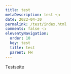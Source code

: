 ```yaml
---
title: test
metaDescription: test 👈
date: 2022-04-30
permalink: /test/index.html
comments: false 👈
eleventyNavigation:
  order: 10
  key: test
  title: test
  parent: FH
---
```


Testseite

